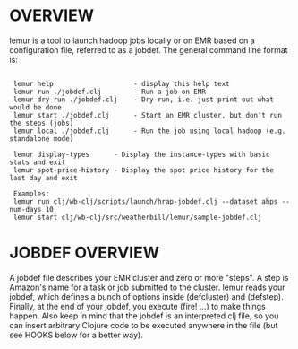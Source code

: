 # OVERVIEW

lemur is a tool to launch hadoop jobs locally or on EMR based on a configuration
file, referred to as a jobdef. The general command line format is:

```lemur <command> <jobdef-file> [options] [remaining]

 lemur help                    - display this help text
 lemur run ./jobdef.clj        - Run a job on EMR
 lemur dry-run ./jobdef.clj    - Dry-run, i.e. just print out what would be done
 lemur start ./jobdef.clj      - Start an EMR cluster, but don't run the steps (jobs)
 lemur local ./jobdef.clj      - Run the job using local hadoop (e.g. standalone mode)

 lemur display-types      - Display the instance-types with basic stats and exit
 lemur spot-price-history - Display the spot price history for the last day and exit

 Examples:
 lemur run clj/wb-clj/scripts/launch/hrap-jobdef.clj --dataset ahps --num-days 10
 lemur start clj/wb-clj/src/weatherbill/lemur/sample-jobdef.clj
```

# JOBDEF OVERVIEW

A jobdef file describes your EMR cluster and zero or more "steps".  A step is Amazon's
name for a task or job submitted to the cluster.  lemur reads your jobdef, which
defines a bunch of options inside (defcluster) and (defstep).  Finally, at the end
of your jobdef, you execute (fire! ...) to make things happen.  Also keep in mind that
the jobdef is an interpreted clj file, so you can insert arbitrary Clojure code to be
executed anywhere in the file (but see HOOKS below for a better way).


